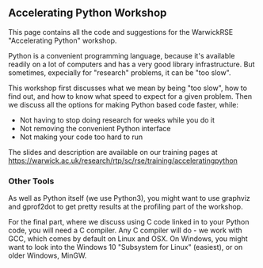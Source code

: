 ## Accelerating Python Workshop

This page contains all the code and suggestions for the WarwickRSE
"Accelerating Python" workshop.

Python is a convenient programming language, because it's available
readily on a lot of computers and has a very good library infrastructure.
But sometimes, expecially for "research" problems, it can be "too slow". 

This workshop first discusses what we mean by being "too slow", how to
find out, and how to know what speed to expect for a given problem. Then
we discuss all the options for making Python based code faster, while:
* Not having to stop doing research for weeks while you do it
* Not removing the convenient Python interface
* Not making your code too hard to run

The slides and description are available on our training pages at
https://warwick.ac.uk/research/rtp/sc/rse/training/acceleratingpython


### Other Tools

As well as Python itself (we use Python3), you might want to use
graphviz and gprof2dot to get pretty results at the profiling
part of the workshop. 

For the final part, where we discuss using C code linked in
to your Python code, you will need a C compiler. Any C compiler will
do - we work with GCC, which comes by default on Linux and OSX. 
On Windows, you might want to look into the
Windows 10 "Subsystem for Linux" (easiest), or on older Windows,
MinGW.
